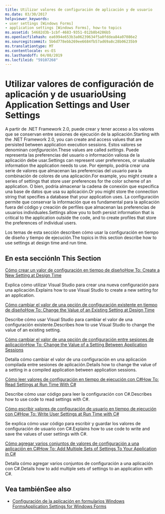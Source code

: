 ```yaml
---
title: Utilizar valores de configuración de aplicación y de usuario
ms.date: 03/30/2017
helpviewer_keywords:
- user settings [Windows Forms]
- application settings [Windows Forms], how-to topics
ms.assetid: 54682d3b-1cbf-4683-9351-012b8b4286b5
ms.openlocfilehash: ea6994e653b3a06239634f5a0fddea84a07086e2
ms.sourcegitcommit: 5b6d778ebb269ee6684fb57ad69a8c28b06235b9
ms.translationtype: MT
ms.contentlocale: es-ES
ms.lasthandoff: 04/08/2019
ms.locfileid: "59107268"
---
```

# <a name="using-application-settings-and-user-settings"></a><span data-ttu-id="ecd72-102">Utilizar valores de configuración de aplicación y de usuario</span><span class="sxs-lookup"><span data-stu-id="ecd72-102">Using Application Settings and User Settings</span></span>
<span data-ttu-id="ecd72-103">A partir de .NET Framework 2.0, puede crear y tener acceso a los valores que se conservan entre sesiones de ejecución de la aplicación.</span><span class="sxs-lookup"><span data-stu-id="ecd72-103">Starting with the .NET Framework 2.0, you can create and access values that are persisted between application execution sessions.</span></span> <span data-ttu-id="ecd72-104">Estos valores se denominan *configuración*.</span><span class="sxs-lookup"><span data-stu-id="ecd72-104">These values are called *settings*.</span></span> <span data-ttu-id="ecd72-105">Puede representa las preferencias del usuario o información valiosa de la aplicación debe usar.</span><span class="sxs-lookup"><span data-stu-id="ecd72-105">Settings can represent user preferences, or valuable information the application needs to use.</span></span> <span data-ttu-id="ecd72-106">Por ejemplo, podría crear una serie de valores que almacenan las preferencias del usuario para la combinación de colores de una aplicación.</span><span class="sxs-lookup"><span data-stu-id="ecd72-106">For example, you might create a series of settings that store user preferences for the color scheme of an application.</span></span> <span data-ttu-id="ecd72-107">O bien, podría almacenar la cadena de conexión que especifica una base de datos que usa su aplicación.</span><span class="sxs-lookup"><span data-stu-id="ecd72-107">Or you might store the connection string that specifies a database that your application uses.</span></span> <span data-ttu-id="ecd72-108">La configuración permite que conservar la información que es fundamental para la aplicación fuera del código y creación de perfiles que almacenan las preferencias de usuarios individuales.</span><span class="sxs-lookup"><span data-stu-id="ecd72-108">Settings allow you to both persist information that is critical to the application outside the code, and to create profiles that store the preferences of individual users.</span></span>  
  
 <span data-ttu-id="ecd72-109">Los temas de esta sección describen cómo usar la configuración en tiempo de diseño y tiempo de ejecución.</span><span class="sxs-lookup"><span data-stu-id="ecd72-109">The topics in this section describe how to use settings at design time and run time.</span></span>  
  
## <a name="in-this-section"></a><span data-ttu-id="ecd72-110">En esta sección</span><span class="sxs-lookup"><span data-stu-id="ecd72-110">In This Section</span></span>  
 [<span data-ttu-id="ecd72-111">Cómo crear un valor de configuración en tiempo de diseño</span><span class="sxs-lookup"><span data-stu-id="ecd72-111">How To: Create a New Setting at Design Time</span></span>](how-to-create-a-new-setting-at-design-time.md)  
  
 <span data-ttu-id="ecd72-112">Explica cómo utilizar Visual Studio para crear una nueva configuración para una aplicación.</span><span class="sxs-lookup"><span data-stu-id="ecd72-112">Explains how to use Visual Studio to create a new setting for an application.</span></span>  
  
 [<span data-ttu-id="ecd72-113">Cómo cambiar el valor de una opción de configuración existente en tiempo de diseño</span><span class="sxs-lookup"><span data-stu-id="ecd72-113">How To: Change the Value of an Existing Setting at Design Time</span></span>](how-to-change-the-value-of-an-existing-setting-at-design-time.md)  
  
 <span data-ttu-id="ecd72-114">Describe cómo usar Visual Studio para cambiar el valor de una configuración existente.</span><span class="sxs-lookup"><span data-stu-id="ecd72-114">Describes how to use Visual Studio to change the value of an existing setting.</span></span>  
  
 [<span data-ttu-id="ecd72-115">Cómo cambiar el valor de una opción de configuración entre sesiones de aplicación</span><span class="sxs-lookup"><span data-stu-id="ecd72-115">How To: Change the Value of a Setting Between Application Sessions</span></span>](how-to-change-the-value-of-a-setting-between-application-sessions.md)  
  
 <span data-ttu-id="ecd72-116">Detalla cómo cambiar el valor de una configuración en una aplicación compilada entre sesiones de aplicación.</span><span class="sxs-lookup"><span data-stu-id="ecd72-116">Details how to change the value of a setting in a compiled application between application sessions.</span></span>  
  
 [<span data-ttu-id="ecd72-117">Cómo leer valores de configuración en tiempo de ejecución con C#</span><span class="sxs-lookup"><span data-stu-id="ecd72-117">How To: Read Settings at Run Time With C#</span></span>](how-to-read-settings-at-run-time-with-csharp.md)  
  
 <span data-ttu-id="ecd72-118">Describe cómo usar código para leer la configuración con C#.</span><span class="sxs-lookup"><span data-stu-id="ecd72-118">Describes how to use code to read settings with C#.</span></span>  
  
 [<span data-ttu-id="ecd72-119">Cómo escribir valores de configuración de usuario en tiempo de ejecución con C#</span><span class="sxs-lookup"><span data-stu-id="ecd72-119">How To: Write User Settings at Run Time with C#</span></span>](how-to-write-user-settings-at-run-time-with-csharp.md)  
  
 <span data-ttu-id="ecd72-120">Se explica cómo usar código para escribir y guardar los valores de configuración de usuario con C#.</span><span class="sxs-lookup"><span data-stu-id="ecd72-120">Explains how to use code to write and save the values of user settings with C#.</span></span>  
  
 [<span data-ttu-id="ecd72-121">Cómo agregar varios conjuntos de valores de configuración a una aplicación en C#</span><span class="sxs-lookup"><span data-stu-id="ecd72-121">How To: Add Multiple Sets of Settings To Your Application in C#</span></span>](how-to-add-multiple-sets-of-settings-to-your-application-in-csharp.md)  
  
 <span data-ttu-id="ecd72-122">Detalla cómo agregar varios conjuntos de configuración a una aplicación con C#.</span><span class="sxs-lookup"><span data-stu-id="ecd72-122">Details how to add multiple sets of settings to an application with C#.</span></span>  
  
## <a name="see-also"></a><span data-ttu-id="ecd72-123">Vea también</span><span class="sxs-lookup"><span data-stu-id="ecd72-123">See also</span></span>

- [<span data-ttu-id="ecd72-124">Configuración de la aplicación en formularios Windows Forms</span><span class="sxs-lookup"><span data-stu-id="ecd72-124">Application Settings for Windows Forms</span></span>](application-settings-for-windows-forms.md)
